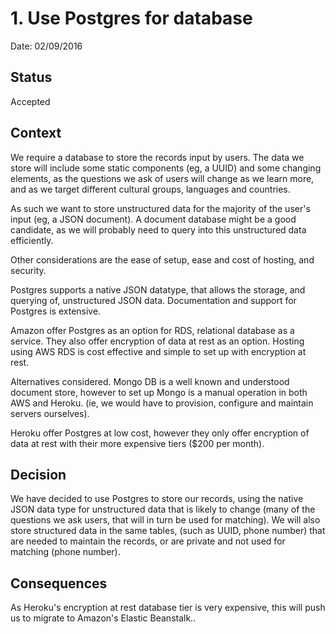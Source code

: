 # 1. Use Postgres for database

Date: 02/09/2016

## Status

Accepted

## Context

We require a database to store the records input by users. The data we store will include some static components (eg, a UUID) and some changing elements, as the questions we ask of users will change as we learn more, and as we target different cultural groups, languages and countries.

As such we want to store unstructured data for the majority of the user's input (eg, a JSON document). A document database might be a good candidate, as we will probably need to query into this unstructured data efficiently.

Other considerations are the ease of setup, ease and cost of hosting, and security.

Postgres supports a native JSON datatype, that allows the storage, and querying of, unstructured JSON data. Documentation and support for Postgres is extensive.

Amazon offer Postgres as an option for RDS, relational database as a service. They also offer encryption of data at rest as an option. Hosting using AWS RDS is cost effective and simple to set up with encryption at rest.

Alternatives considered.
Mongo DB is a well known and understood document store, however to set up Mongo is a manual operation in both AWS and Heroku. (ie, we would have to provision, configure and maintain servers ourselves).

Heroku offer Postgres at low cost, however they only offer encryption of data at rest with their more expensive tiers ($200 per month).

## Decision

We have decided to use Postgres to store our records, using the native JSON data type for unstructured data that is likely to change (many of the questions we ask users, that will in turn be used for matching). We will also store structured data in the same tables, (such as UUID, phone number) that are needed to maintain the records, or are private and not used for matching (phone number).

## Consequences

As Heroku's encryption at rest database tier is very expensive, this will push us to migrate to Amazon's Elastic Beanstalk..
